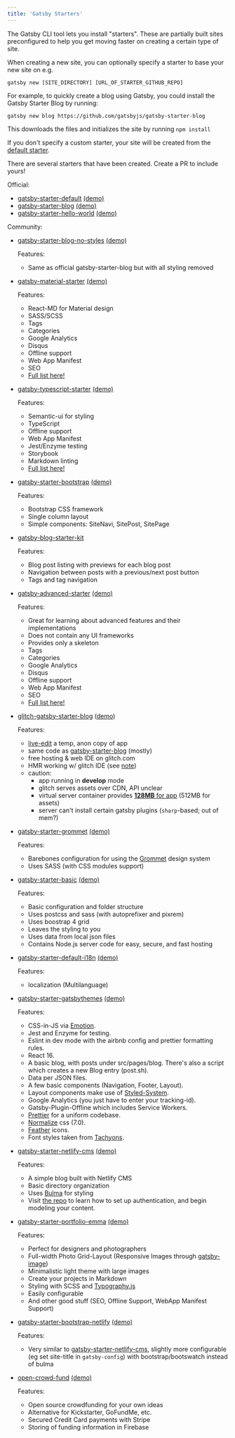 ```yaml
---
title: 'Gatsby Starters'
---
```


The Gatsby CLI tool lets you install "starters". These are
partially built sites preconfigured to help you get moving faster on
creating a certain type of site.

When creating a new site, you can optionally specify a starter to
base your new site on e.g.

`gatsby new [SITE_DIRECTORY] [URL_OF_STARTER_GITHUB_REPO]`

For example, to quickly create a blog using Gatsby, you could install
the Gatsby Starter Blog by running:

`gatsby new blog https://github.com/gatsbyjs/gatsby-starter-blog`

This downloads the files and initializes the site by running `npm
install`

If you don't specify a custom starter, your site will be created
from the [default starter](https://github.com/gatsbyjs/gatsby-starter-default).

There are several starters that have been created. Create a PR to
include yours!

Official:

* [gatsby-starter-default](https://github.com/gatsbyjs/gatsby-starter-default) [(demo)](http://gatsbyjs.github.io/gatsby-starter-default/)
* [gatsby-starter-blog](https://github.com/gatsbyjs/gatsby-starter-blog) [(demo)](http://gatsbyjs.github.io/gatsby-starter-blog/)
* [gatsby-starter-hello-world](https://github.com/gatsbyjs/gatsby-starter-hello-world) [(demo)](https://aberrant-fifth.surge.sh/)

Community:

* [gatsby-starter-blog-no-styles](https://github.com/noahg/gatsby-starter-blog-no-styles) [(demo)](http://capricious-spring.surge.sh/)

  Features:
  * Same as official gatsby-starter-blog but with all styling removed

* [gatsby-material-starter](https://github.com/Vagr9K/gatsby-material-starter) [(demo)](https://vagr9k.github.io/gatsby-material-starter/)

  Features:
  * React-MD for Material design
  * SASS/SCSS
  * Tags
  * Categories
  * Google Analytics
  * Disqus
  * Offline support
  * Web App Manifest
  * SEO
  * [Full list here!](https://github.com/Vagr9K/gatsby-material-starter#features)

* [gatsby-typescript-starter](https://github.com/fabien0102/gatsby-starter) [(demo)](https://fabien0102-gatsby-starter.netlify.com/)

  Features:
  * Semantic-ui for styling
  * TypeScript
  * Offline support
  * Web App Manifest
  * Jest/Enzyme testing
  * Storybook
  * Markdown linting
  * [Full list here!](https://github.com/fabien0102/gatsby-starter#whats-inside)

* [gatsby-starter-bootstrap](https://github.com/jaxx2104/gatsby-starter-bootstrap) [(demo)](https://jaxx2104.github.io/gatsby-starter-bootstrap/)

  Features:
  * Bootstrap CSS framework
  * Single column layout
  * Simple components: SiteNavi, SitePost, SitePage

* [gatsby-blog-starter-kit](https://github.com/dschau/gatsby-blog-starter-kit)

  Features:
  * Blog post listing with previews for each blog post
  * Navigation between posts with a previous/next post button
  * Tags and tag navigation

* [gatsby-advanced-starter](https://github.com/Vagr9K/gatsby-advanced-starter) [(demo)](https://vagr9k.github.io/gatsby-advanced-starter/)

  Features:
  * Great for learning about advanced features and their implementations
  * Does not contain any UI frameworks
  * Provides only a skeleton
  * Tags
  * Categories
  * Google Analytics
  * Disqus
  * Offline support
  * Web App Manifest
  * SEO
  * [Full list here!](https://github.com/Vagr9K/gatsby-advanced-starter#features)

* [glitch-gatsby-starter-blog](https://github.com/100ideas/glitch-gatsby-starter-blog/) ([demo](https://gatsby-starter-blog.glitch.me))

  Features:
  * [live-edit](https://glitch.com/edit/#!/remix/gatsby-starter-blog) a temp, anon copy of app
  * same code as [gatsby-starter-blog](https://github.com/gatsbyjs/gatsby-starter-blog) (mostly)
  * free hosting & web IDE on glitch.com
  * HMR working w/ glitch IDE (see [note](https://github.com/100ideas/glitch-gatsby-starter-blog/blob/5fce8999bd952087ecdc74c9787a0cb3cb884371/README.md#enabling-hmr))
  * caution:
    * app running in **develop** mode
    * glitch serves assets over CDN, API unclear
    * virtual server container provides [**128MB** for app](https://glitch.com/faq#restrictions) (512MB for assets)
    * server can't install certain gatsby plugins (`sharp`-based; out of mem?)

* [gatsby-starter-grommet](https://github.com/alampros/gatsby-starter-grommet) [(demo)](https://alampros.github.io/gatsby-starter-grommet/)

  Features:
  * Barebones configuration for using the [Grommet](https://grommet.github.io/) design system
  * Uses SASS (with CSS modules support)

* [gatsby-starter-basic](https://github.com/PrototypeInteractive/gatsby-react-boilerplate) [(demo)](https://prototypeinteractive.github.io/gatsby-react-boilerplate/)

  Features:
  * Basic configuration and folder structure
  * Uses postcss and sass (with autoprefixer and pixrem)
  * Uses boostrap 4 grid
  * Leaves the styling to you
  * Uses data from local json files
  * Contains Node.js server code for easy, secure, and fast hosting

* [gatsby-starter-default-i18n](https://github.com/angeloocana/gatsby-starter-default-i18n) [(demo)](https://gatsby-starter-default-i18n.netlify.com)

  Features:
  * localization (Multilanguage)

* [gatsby-starter-gatsbythemes](https://github.com/saschajullmann/gatsby-starter-gatsbythemes) [(demo)](https://themes.gatsbythemes.com/gatsby-starter/)

  Features:
  * CSS-in-JS via [Emotion](https://github.com/emotion-js/emotion).
  * Jest and Enzyme for testing.
  * Eslint in dev mode with the airbnb config and prettier formatting rules.
  * React 16.
  * A basic blog, with posts under src/pages/blog. There's also a script which creates a new Blog entry (post.sh).
  * Data per JSON files.
  * A few basic components (Navigation, Footer, Layout).
  * Layout components make use of [Styled-System](https://github.com/jxnblk/styled-system).
  * Google Analytics (you just have to enter your tracking-id).
  * Gatsby-Plugin-Offline which includes Service Workers.
  * [Prettier](https://github.com/prettier/prettier) for a uniform codebase.
  * [Normalize](https://github.com/necolas/normalize.css/) css (7.0).
  * [Feather](https://feather.netlify.com/) icons.
  * Font styles taken from [Tachyons](http://tachyons.io/).

* [gatsby-starter-netlify-cms](https://github.com/AustinGreen/gatsby-starter-netlify-cms) [(demo)](https://gatsby-netlify-cms.netlify.com/)

  Features:
  * A simple blog built with Netlify CMS 
  * Basic directory organization
  * Uses [Bulma](https://bulma.io/) for styling
  * Visit [the repo](https://github.com/AustinGreen/gatsby-starter-netlify-cms) to learn how to set up authentication, and begin modeling your content.

* [gatsby-starter-portfolio-emma](https://github.com/LeKoArts/gatsby-starter-portfolio-emma) [(demo)](https://embalmer-glues-43220.netlify.com/)

  Features:
  * Perfect for designers and photographers
  * Full-width Photo Grid-Layout (Responsive Images through [gatsby-image](https://using-gatsby-image.gatsbyjs.org/))
  * Minimalistic light theme with large images
  * Create your projects in Markdown
  * Styling with SCSS and [Typography.js](https://kyleamathews.github.io/typography.js/)
  * Easily configurable
  * And other good stuff (SEO, Offline Support, WebApp Manifest Support)

* [gatsby-starter-bootstrap-netlify](https://github.com/konsumer/gatsby-starter-bootstrap-netlify) [(demo)](https://gatsby-starter-bootstrap-netlify.netlify.com)
  
  Features:
  * Very similar to [gatsby-starter-netlify-cms](https://github.com/AustinGreen/gatsby-starter-netlify-cms), slightly more configurable (eg set site-title in `gatsby-config`) with bootstrap/bootswatch instead of bulma

* [open-crowd-fund](https://github.com/rwieruch/open-crowd-fund) [(demo)](https://www.roadtolearnreact.com/)

  Features:
  * Open source crowdfunding for your own ideas
  * Alternative for Kickstarter, GoFundMe, etc.
  * Secured Credit Card payments with Stripe
  * Storing of funding information in Firebase
